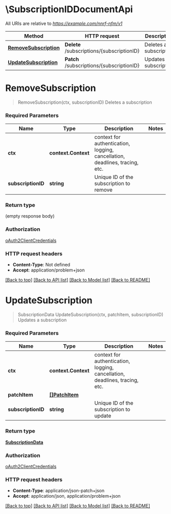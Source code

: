 # \SubscriptionIDDocumentApi

All URIs are relative to *https://example.com/nnrf-nfm/v1*

Method | HTTP request | Description
------------- | ------------- | -------------
[**RemoveSubscription**](SubscriptionIDDocumentApi.md#RemoveSubscription) | **Delete** /subscriptions/{subscriptionID} | Deletes a subscription
[**UpdateSubscription**](SubscriptionIDDocumentApi.md#UpdateSubscription) | **Patch** /subscriptions/{subscriptionID} | Updates a subscription


# **RemoveSubscription**
> RemoveSubscription(ctx, subscriptionID)
Deletes a subscription

### Required Parameters

Name | Type | Description  | Notes
------------- | ------------- | ------------- | -------------
 **ctx** | **context.Context** | context for authentication, logging, cancellation, deadlines, tracing, etc.
  **subscriptionID** | **string**| Unique ID of the subscription to remove | 

### Return type

 (empty response body)

### Authorization

[oAuth2ClientCredentials](../README.md#oAuth2ClientCredentials)

### HTTP request headers

 - **Content-Type**: Not defined
 - **Accept**: application/problem+json

[[Back to top]](#) [[Back to API list]](../README.md#documentation-for-api-endpoints) [[Back to Model list]](../README.md#documentation-for-models) [[Back to README]](../README.md)

# **UpdateSubscription**
> SubscriptionData UpdateSubscription(ctx, patchItem, subscriptionID)
Updates a subscription

### Required Parameters

Name | Type | Description  | Notes
------------- | ------------- | ------------- | -------------
 **ctx** | **context.Context** | context for authentication, logging, cancellation, deadlines, tracing, etc.
  **patchItem** | [**[]PatchItem**](array.md)|  | 
  **subscriptionID** | **string**| Unique ID of the subscription to update | 

### Return type

[**SubscriptionData**](SubscriptionData.md)

### Authorization

[oAuth2ClientCredentials](../README.md#oAuth2ClientCredentials)

### HTTP request headers

 - **Content-Type**: application/json-patch+json
 - **Accept**: application/json, application/problem+json

[[Back to top]](#) [[Back to API list]](../README.md#documentation-for-api-endpoints) [[Back to Model list]](../README.md#documentation-for-models) [[Back to README]](../README.md)

